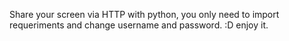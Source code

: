 Share your screen via HTTP with python, you only need to import requeriments and change username and password. :D enjoy it.
